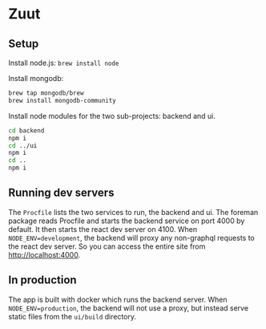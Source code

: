 # Zuut

## Setup

Install node.js: `brew install node`

Install mongodb:

```sh
brew tap mongodb/brew
brew install mongodb-community
```

Install node modules for the two sub-projects: backend and ui.

```sh
cd backend
npm i
cd ../ui
npm i
cd ..
npm i
```

## Running dev servers

The `Procfile` lists the two services to run, the backend and ui. The foreman package reads Procfile and starts the backend
service on port 4000 by default. It then starts the react dev server on 4100. When `NODE_ENV=development`, the backend
will proxy any non-graphql requests to the react dev server. So you can access the entire site from
[http://localhost:4000](http://localhost:4000).

## In production

The app is built with docker which runs the backend server. When `NODE_ENV=production`, the backend will not use a proxy,
but instead serve static files from the `ui/build` directory.

